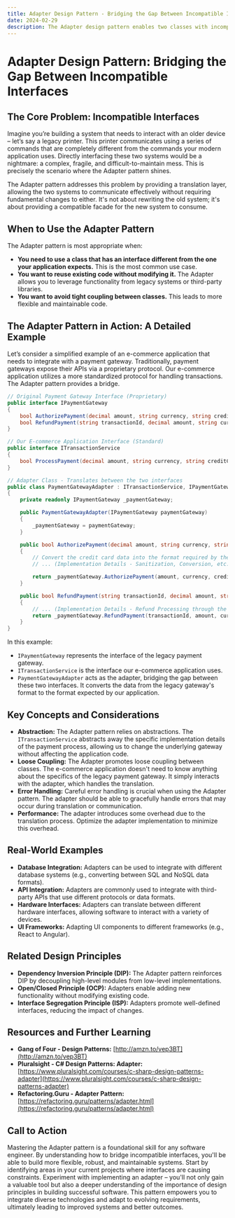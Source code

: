 ```yaml
---
title: Adapter Design Pattern - Bridging the Gap Between Incompatible Interfaces
date: 2024-02-29
description: The Adapter design pattern enables two classes with incompatible interfaces to work together seamlessly, promoting flexibility and reducing coupling.
---
```


# Adapter Design Pattern: Bridging the Gap Between Incompatible Interfaces

## The Core Problem: Incompatible Interfaces

Imagine you’re building a system that needs to interact with an older device – let’s say a legacy printer. This printer communicates using a series of commands that are completely different from the commands your modern application uses.  Directly interfacing these two systems would be a nightmare: a complex, fragile, and difficult-to-maintain mess.  This is precisely the scenario where the Adapter pattern shines.

The Adapter pattern addresses this problem by providing a translation layer, allowing the two systems to communicate effectively without requiring fundamental changes to either.  It's not about rewriting the old system; it's about providing a compatible facade for the new system to consume.

## When to Use the Adapter Pattern

The Adapter pattern is most appropriate when:

*   **You need to use a class that has an interface different from the one your application expects.** This is the most common use case.
*   **You want to reuse existing code without modifying it.** The Adapter allows you to leverage functionality from legacy systems or third-party libraries.
*   **You want to avoid tight coupling between classes.** This leads to more flexible and maintainable code.

## The Adapter Pattern in Action: A Detailed Example

Let’s consider a simplified example of an e-commerce application that needs to integrate with a payment gateway.  Traditionally, payment gateways expose their APIs via a proprietary protocol. Our e-commerce application utilizes a more standardized protocol for handling transactions.  The Adapter pattern provides a bridge.

```csharp
// Original Payment Gateway Interface (Proprietary)
public interface IPaymentGateway
{
    bool AuthorizePayment(decimal amount, string currency, string creditCardNumber, string expirationDate);
    bool RefundPayment(string transactionId, decimal amount, string currency);
}

// Our E-commerce Application Interface (Standard)
public interface ITransactionService
{
    bool ProcessPayment(decimal amount, string currency, string creditCardNumber, string expirationDate, out string transactionId);
}
```

```csharp
// Adapter Class - Translates between the two interfaces
public class PaymentGatewayAdapter : ITransactionService, IPaymentGateway
{
    private readonly IPaymentGateway _paymentGateway;

    public PaymentGatewayAdapter(IPaymentGateway paymentGateway)
    {
        _paymentGateway = paymentGateway;
    }

    public bool AuthorizePayment(decimal amount, string currency, string creditCardNumber, string expirationDate)
    {
        // Convert the credit card data into the format required by the legacy payment gateway.
        // ... (Implementation Details - Sanitization, Conversion, etc.) ...

        return _paymentGateway.AuthorizePayment(amount, currency, creditCardNumber, expirationDate);
    }

    public bool RefundPayment(string transactionId, decimal amount, string currency)
    {
        // ... (Implementation Details - Refund Processing through the legacy gateway) ...
        return _paymentGateway.RefundPayment(transactionId, amount, currency);
    }
}
```

In this example:

*   `IPaymentGateway` represents the interface of the legacy payment gateway.
*   `ITransactionService` is the interface our e-commerce application uses.
*   `PaymentGatewayAdapter` acts as the adapter, bridging the gap between these two interfaces. It converts the data from the legacy gateway's format to the format expected by our application.

## Key Concepts and Considerations

*   **Abstraction:** The Adapter pattern relies on abstractions.  The `ITransactionService` abstracts away the specific implementation details of the payment process, allowing us to change the underlying gateway without affecting the application code.
*   **Loose Coupling:**  The Adapter promotes loose coupling between classes. The e-commerce application doesn't need to know anything about the specifics of the legacy payment gateway. It simply interacts with the adapter, which handles the translation.
*   **Error Handling:**  Careful error handling is crucial when using the Adapter pattern.  The adapter should be able to gracefully handle errors that may occur during translation or communication.
*   **Performance:**  The adapter introduces some overhead due to the translation process.  Optimize the adapter implementation to minimize this overhead.

## Real-World Examples

*   **Database Integration:** Adapters can be used to integrate with different database systems (e.g., converting between SQL and NoSQL data formats).
*   **API Integration:** Adapters are commonly used to integrate with third-party APIs that use different protocols or data formats.
*   **Hardware Interfaces:** Adapters can translate between different hardware interfaces, allowing software to interact with a variety of devices.
*   **UI Frameworks:** Adapting UI components to different frameworks (e.g., React to Angular).

##  Related Design Principles

*   **Dependency Inversion Principle (DIP):** The Adapter pattern reinforces DIP by decoupling high-level modules from low-level implementations.
*   **Open/Closed Principle (OCP):** Adapters enable adding new functionality without modifying existing code.
*   **Interface Segregation Principle (ISP):** Adapters promote well-defined interfaces, reducing the impact of changes.

## Resources and Further Learning

*   **Gang of Four - Design Patterns:** [http://amzn.to/vep3BT](http://amzn.to/vep3BT)
*   **Pluralsight - C# Design Patterns: Adapter:** [https://www.pluralsight.com/courses/c-sharp-design-patterns-adapter](https://www.pluralsight.com/courses/c-sharp-design-patterns-adapter)
*   **Refactoring.Guru - Adapter Pattern:** [https://refactoring.guru/patterns/adapter.html](https://refactoring.guru/patterns/adapter.html)

## Call to Action

Mastering the Adapter pattern is a foundational skill for any software engineer. By understanding how to bridge incompatible interfaces, you'll be able to build more flexible, robust, and maintainable systems.  Start by identifying areas in your current projects where interfaces are causing constraints.  Experiment with implementing an adapter – you'll not only gain a valuable tool but also a deeper understanding of the importance of design principles in building successful software.  This pattern empowers you to integrate diverse technologies and adapt to evolving requirements, ultimately leading to improved systems and better outcomes.